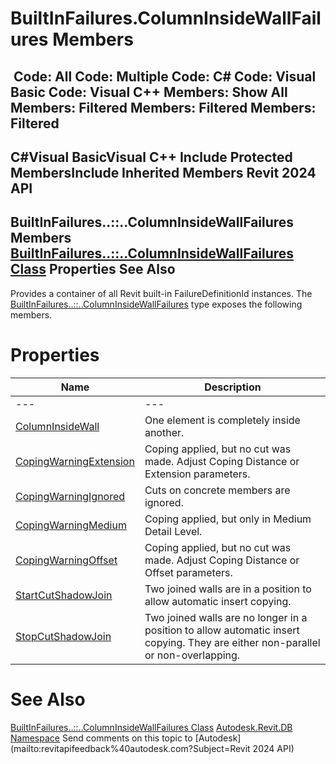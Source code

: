 # BuiltInFailures.ColumnInsideWallFailures Members

﻿
 Code: All Code: Multiple Code: C# Code: Visual Basic Code: Visual C++  Members: Show All Members: Filtered Members: Filtered Members: Filtered   
---  
C#Visual BasicVisual C++
Include Protected MembersInclude Inherited Members
Revit 2024 API  
---  
BuiltInFailures..::..ColumnInsideWallFailures Members  
[BuiltInFailures..::..ColumnInsideWallFailures Class](e0abe33f-94f2-752e-c8b0-a2f990b4f9be.md "BuiltInFailures.ColumnInsideWallFailures Class") Properties See Also  
---  
Provides a container of all Revit built-in FailureDefinitionId instances.
The [BuiltInFailures..::..ColumnInsideWallFailures](e0abe33f-94f2-752e-c8b0-a2f990b4f9be.md "BuiltInFailures.ColumnInsideWallFailures Class") type exposes the following members.
# Properties
| Name | Description |
| --- | --- |
| --- | --- | --- |
| [ColumnInsideWall](849563f7-1341-8fba-91df-58edbfbb7335.md "ColumnInsideWall Property") | One element is completely inside another. |
| [CopingWarningExtension](ccd8d9b7-3d56-e352-54eb-e3972553a34e.md "CopingWarningExtension Property") | Coping applied, but no cut was made. Adjust Coping Distance or Extension parameters. |
| [CopingWarningIgnored](3725ac99-bb89-d0c4-a789-26a96ddab580.md "CopingWarningIgnored Property") | Cuts on concrete members are ignored. |
| [CopingWarningMedium](61e3e01f-d123-682c-687e-816fd3c2b48d.md "CopingWarningMedium Property") | Coping applied, but only in Medium Detail Level. |
| [CopingWarningOffset](92d2225d-0649-c66b-a95b-fa9aaa664aca.md "CopingWarningOffset Property") | Coping applied, but no cut was made. Adjust Coping Distance or Offset parameters. |
| [StartCutShadowJoin](2108b22f-59a2-d363-79ba-2f1574eea1e0.md "StartCutShadowJoin Property") | Two joined walls are in a position to allow automatic insert copying. |
| [StopCutShadowJoin](1d0a8831-c4d4-645c-4f35-a64f68fc5622.md "StopCutShadowJoin Property") | Two joined walls are no longer in a position to allow automatic insert copying. They are either non-parallel or non-overlapping. |

# See Also
[BuiltInFailures..::..ColumnInsideWallFailures Class](e0abe33f-94f2-752e-c8b0-a2f990b4f9be.md "BuiltInFailures.ColumnInsideWallFailures Class")
[Autodesk.Revit.DB Namespace](87546ba7-461b-c646-cbb1-2cb8f5bff8b2.md "Autodesk.Revit.DB Namespace")
Send comments on this topic to [Autodesk](mailto:revitapifeedback%40autodesk.com?Subject=Revit 2024 API)